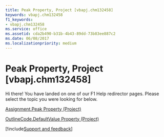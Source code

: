 ```yaml
---
title: Peak Property, Project [vbapj.chm132458]
keywords: vbapj.chm132458
f1_keywords:
- vbapj.chm132458
ms.service: office
ms.assetid: cda2b490-b31b-4b43-89dd-73b83ee887c2
ms.date: 06/08/2017
ms.localizationpriority: medium
---
```



# Peak Property, Project [vbapj.chm132458]

Hi there! You have landed on one of our F1 Help redirector pages. Please select the topic you were looking for below.

[Assignment.Peak Property (Project)](https://msdn.microsoft.com/library/52b5d301-6034-b207-c5ae-dfadb56ecd73%28Office.15%29.aspx)

[OutlineCode.DefaultValue Property (Project)](https://msdn.microsoft.com/library/8b62d945-d98c-923c-2829-e50e51cd45b6%28Office.15%29.aspx)

[!include[Support and feedback](~/includes/feedback-boilerplate.md)]